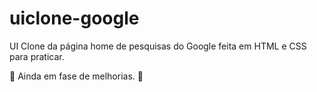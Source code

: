 # uiclone-google

UI Clone da página home de pesquisas do Google feita em HTML e CSS para praticar.

:construction: Ainda em fase de melhorias. :construction: